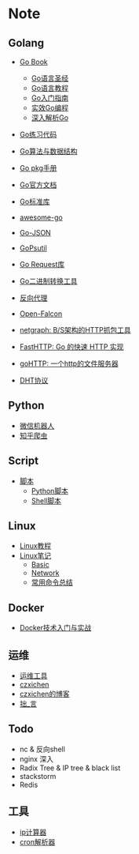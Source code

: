 # Note

## Golang

* [Go Book](https://github.com/juntaran/note)
    * [Go语言圣经](https://www.2goo.info/media/html/gopl-zh-gh-pages/)
    * [Go语言教程](http://www.yiibai.com/go/)
    * [Go入门指南](https://github.com/Unknwon/the-way-to-go_ZH_CN/blob/master/eBook/directory.md)
    * [实效Go编程](http://docscn.studygolang.com/doc/effective_go.html#Web服务器)
    * [深入解析Go](https://tiancaiamao.gitbooks.io/go-internals/zh/)

* [Go练习代码](https://github.com/Juntaran/Go_In_Action)
* [Go算法与数据结构](https://github.com/Juntaran/Golang_Algorithm)
* [Go pkg手册](https://github.com/Juntaran/gopkg)
* [Go官方文档](https://godoc.org/)
* [Go标准库](http://studygolang.com/pkgdoc)
* [awesome-go](https://github.com/avelino/awesome-go)
* [Go-JSON](https://github.com/Juntaran/Note/tree/master/Script)
* [GoPsutil](https://github.com/Juntaran/gopsutil)
* [Go Request库](https://github.com/Juntaran/req)
* [Go二进制转换工具](https://github.com/Juntaran/biu)
* [反向代理](https://github.com/Juntaran/golocproxy)
* [Open-Falcon](https://github.com/Juntaran/falcon-plus)
* [netgraph: B/S架构的HTTP抓包工具](https://github.com/ga0/netgraph)
* [FastHTTP: Go 的快速 HTTP 实现](https://github.com/valyala/fasthttp) 
* [goHTTP: 一个http的文件服务器](https://github.com/codeskyblue/gohttp)
* [DHT协议](https://github.com/Juntaran/dht)

## Python

* [微信机器人](https://github.com/Juntaran/LCBot)
* [知乎爬虫](https://github.com/Juntaran/Passer-zhihu)

## Script

* [脚本](https://github.com/Juntaran/Note/tree/master/Script)
    * [Python脚本](/Script/Python)
    * [Shell脚本](/Script/Shell)

## Linux

* [Linux教程](http://www.linuxprobe.com/chapter-00.html)
* [Linux笔记](https://github.com/Juntaran/Note/tree/master/Linux)
     * [Basic](/Linux/Basic)
     * [Network](/Linux/Network)
     * [常用命令总结](/Linux/常用命令.md)


## Docker

* [Docker技术入门与实战](https://github.com/yeasy/docker_practice/blob/master/SUMMARY.md)

## 运维

* [运维工具](https://github.com/Juntaran/wstools)
* [czxichen](https://github.com/czxichen)
* [czxichen的博客](http://blog.csdn.net/fyxichen?viewmode=contents)
* [拙_言](http://blog.csdn.net/xcltapestry/article/category/1728845)


## Todo

- nc & 反向shell
- nginx 深入
- Radix Tree & IP tree & black list
- stackstorm
- Redis


## 工具

* [ip计算器](http://ip.chacuo.net/ipcalc)
* [cron解析器](http://cron.qqe2.com/)
